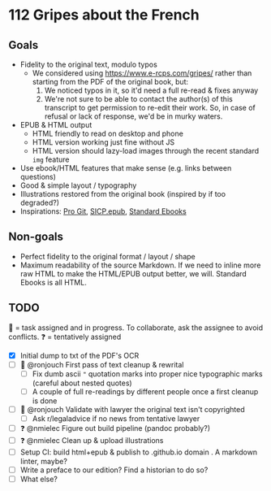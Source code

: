 # 112 Gripes about the French

## Goals

- Fidelity to the original text, modulo typos
  - We considered using https://www.e-rcps.com/gripes/ rather than starting from the PDF of the original book, but:
    1. We noticed typos in it, so it'd need a full re-read & fixes anyway
    2. We're not sure to be able to contact the author(s) of this transcript to get permission to re-edit their work. So, in case of refusal or lack of response, we'd be in murky waters.
- EPUB & HTML output
  - HTML friendly to read on desktop and phone
  - HTML version working just fine without JS
  - HTML version should lazy-load images through the recent standard `img` feature
- Use ebook/HTML features that make sense (e.g. links between questions)
- Good & simple layout / typography
- Illustrations restored from the original book (inspired by if too degraded?)
- Inspirations: [Pro Git](https://github.com/progit/progit2), [SICP.epub](https://github.com/sarabander/sicp), [Standard Ebooks](https://github.com/standardebooks/william-shakespeare_the-tempest)

## Non-goals

- Perfect fidelity to the original format / layout / shape
- Maximum readability of the source Markdown. If we need to inline more raw HTML
  to make the HTML/EPUB output better, we will. Standard Ebooks is all HTML.

## TODO

🏃 = task assigned and in progress. To collaborate, ask the assignee to avoid conflicts.
❓️ = tentatively assigned

- [x] Initial dump to txt of the PDF's OCR
- [ ] 🏃 @ronjouch First pass of text cleanup & rewrital
    - [ ] Fix dumb ascii `"` quotation marks into proper nice typographic marks (careful about nested quotes)
    - [ ] A couple of full re-readings by different people once a first cleanup is done
- [ ] 🏃 @ronjouch Validate with lawyer the original text isn't copyrighted
    - [ ] Ask r/legaladvice if no news from tentative lawyer
- [ ] ❓️ @nmielec Figure out build pipeline (pandoc probably?)
- [ ] ❓️ @nmielec Clean up & upload illustrations
- [ ] Setup CI: build html+epub & publish to .github.io domain . A markdown linter, maybe?
- [ ] Write a preface to our edition? Find a historian to do so?
- [ ] What else?
